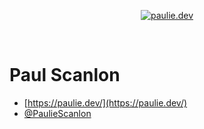<p align="center">
  <a href="https://paulie.dev/">
    <img alt="paulie.dev" src="https://paulie.dev/images/paulie-open-graph-image-2022.jpg" />
  </a>
</p>

<br />

# Paul Scanlon

- [https://paulie.dev/](https://paulie.dev/)
- [@PaulieScanlon](https://twitter.com/PaulieScanlon)
